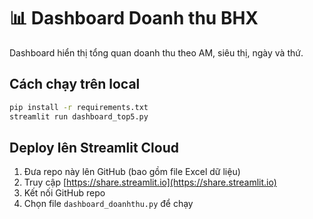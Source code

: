 # 📊 Dashboard Doanh thu BHX

Dashboard hiển thị tổng quan doanh thu theo AM, siêu thị, ngày và thứ.

## Cách chạy trên local
```bash
pip install -r requirements.txt
streamlit run dashboard_top5.py
```

## Deploy lên Streamlit Cloud
1. Đưa repo này lên GitHub (bao gồm file Excel dữ liệu)
2. Truy cập [https://share.streamlit.io](https://share.streamlit.io)
3. Kết nối GitHub repo
4. Chọn file `dashboard_doanhthu.py` để chạy
